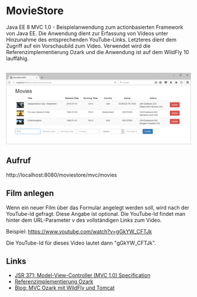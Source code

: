 # MovieStore
Java EE 8 MVC 1.0 - Beispielanwendung zum actionbasierten Framework von Java EE. Die Anwendung dient zur Erfassung von Videos unter Hinzunahme des entsprechenden YouTube-Links. Letzteres dient dem Zugriff auf ein Vorschaubild zum Video.
Verwendet wird die Referenzimplementierung Ozark und die Anwendung ist auf dem WildFly 10 lauffähig. 

<p align="center"><br/>
  <img src="https://github.com/javaakademie/MovieStore/blob/master/preview.png" border="0">
</p>

## Aufruf ##

http://localhost:8080/moviestore/mvc/movies

## Film anlegen ##

Wenn ein neuer Film über das Formular angelegt werden soll, wird nach der YouTube-Id gefragt. Diese Angabe ist optional.
Die YouTube-Id findet man hinter dem URL-Parameter v des vollständigen Links zum Video.

Beispiel:
https://www.youtube.com/watch?v=gGkYW_CFTJk

Die YouTube-Id für dieses Video lautet dann "gGkYW_CFTJk".


## Links ##

* [JSR 371: Model-View-Controller (MVC 1.0) Specification](https://jcp.org/en/jsr/detail?id=371)
* [Referenzimplementierung Ozark](https://ozark.java.net)
* [Blog: MVC Ozark mit WildFly und Tomcat](http://javaakademie.de/blog/java-ee-8-mvc-ozark-wildfly-tomcat)
